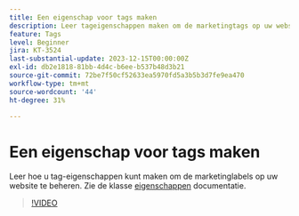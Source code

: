 ```yaml
---
title: Een eigenschap voor tags maken
description: Leer tageigenschappen maken om de marketingtags op uw website te beheren.
feature: Tags
level: Beginner
jira: KT-3524
last-substantial-update: 2023-12-15T00:00:00Z
exl-id: db2e1818-81bb-4d4c-b6ee-b537b48d3b21
source-git-commit: 72be7f50cf52633ea5970fd5a3b5b3d7fe9ea470
workflow-type: tm+mt
source-wordcount: '44'
ht-degree: 31%

---
```


# Een eigenschap voor tags maken

Leer hoe u tag-eigenschappen kunt maken om de marketinglabels op uw website te beheren. Zie de klasse [eigenschappen](https://experienceleague.adobe.com/docs/experience-platform/tags/admin/companies-and-properties.html) documentatie.

>[!VIDEO](https://video.tv.adobe.com/v/28727/?learn=on)
